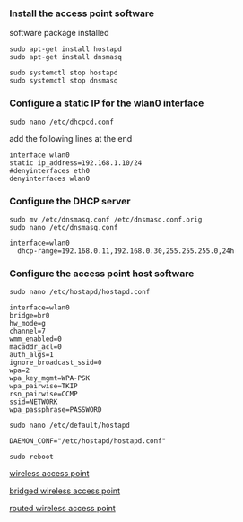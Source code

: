 ### Install the access point software



software package installed

```shell
sudo apt-get install hostapd
sudo apt-get install dnsmasq

sudo systemctl stop hostapd
sudo systemctl stop dnsmasq

```



### Configure a static IP for the wlan0 interface

```shell
sudo nano /etc/dhcpcd.conf
```



add the following lines at the end

```
interface wlan0
static ip_address=192.168.1.10/24
#denyinterfaces eth0
denyinterfaces wlan0
```

### Configure the DHCP server 

```shell
sudo mv /etc/dnsmasq.conf /etc/dnsmasq.conf.orig
sudo nano /etc/dnsmasq.conf
```

```shell
interface=wlan0
  dhcp-range=192.168.0.11,192.168.0.30,255.255.255.0,24h
```



### Configure the access point host software

```shell
sudo nano /etc/hostapd/hostapd.conf
```

```shell
interface=wlan0
bridge=br0
hw_mode=g
channel=7
wmm_enabled=0
macaddr_acl=0
auth_algs=1
ignore_broadcast_ssid=0
wpa=2
wpa_key_mgmt=WPA-PSK
wpa_pairwise=TKIP
rsn_pairwise=CCMP
ssid=NETWORK
wpa_passphrase=PASSWORD
```

```shell
sudo nano /etc/default/hostapd
```


```shell
DAEMON_CONF="/etc/hostapd/hostapd.conf"
```


```shell
sudo reboot
```

[wireless access point](https://thepi.io/how-to-use-your-raspberry-pi-as-a-wireless-access-point/)

[bridged wireless access point](https://www.raspberrypi.org/documentation/configuration/wireless/access-point-bridged.md)

[routed wireless access point]( https://www.raspberrypi.org/documentation/configuration/wireless/access-point-routed.md)





